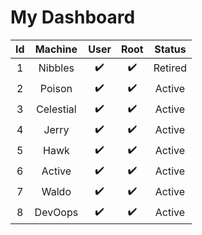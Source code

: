 # My Dashboard

|Id| Machine | User | Root | Status |
| :---:| :---:   | :---:| :---:| :---: |
|1|Nibbles  |:heavy_check_mark:|:heavy_check_mark:|Retired|
|2|Poison   |:heavy_check_mark:|:heavy_check_mark:|Active|
|3|Celestial|:heavy_check_mark:|:heavy_check_mark:|Active|
|4|Jerry    |:heavy_check_mark:|:heavy_check_mark:|Active|
|5|Hawk     |:heavy_check_mark:|:heavy_check_mark:|Active|
|6|Active   |:heavy_check_mark:|:heavy_check_mark:|Active|
|7|Waldo    |:heavy_check_mark:|:heavy_check_mark:|Active|
|8|DevOops  |:heavy_check_mark:|:heavy_check_mark:|Active|
<!-- :x: for kırmızı cross -->